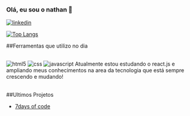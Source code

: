 ### Olá, eu sou o nathan 👋

[![linkedin](https://img.shields.io/badge/LinkedIn-0077B5?style=for-the-badge&logo=linkedin&logoColor=white)](https://br.linkedin.com/in/nathan-lima-dias-silva-8413b024b?trk=people-guest_people_search-card)

[![Top Langs](https://github-readme-stats.vercel.app/api/top-langs/?username=nahanlds)](https://github.com/anuraghazra/github-readme-stats)

##Ferramentas que utilizo no dia 
<div style= "display: inline-block"><br>
    <img aling="center" alt="html5" src="https://img.shields.io/badge/HTML5-E34F26?style=for-the-badge&logo=html5&logoColor=white" />
    <img aling="center" alt="css" src="https://img.shields.io/badge/CSS3-1572B6?style=for-the-badge&logo=css3&logoColor=white" />
    <img aling="center" alt="javascript" src="https://img.shields.io/badge/JavaScript-F7DF1E?style=for-the-badge&logo=javascript&logoColor=black" />
</div>
Atualmente estou estudando o react.js e ampliando meus conhecimentos na area da tecnologia que está sempre crescendo e mudando!<br>

<br>##Ultimos Projetos
- [7days of code](https://7daysofcodenathanlds.vercel.app/)
